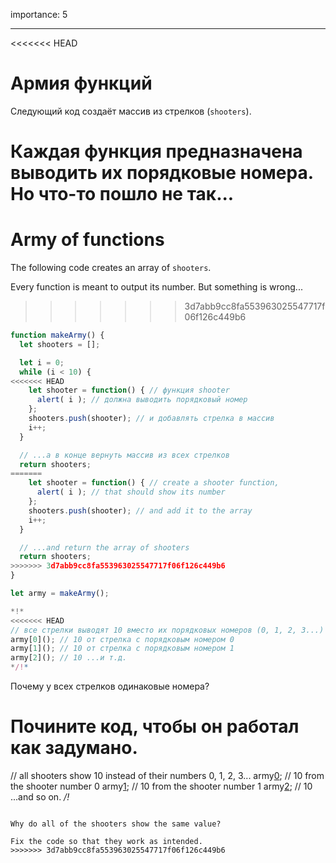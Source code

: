 importance: 5

---

<<<<<<< HEAD
# Армия функций

Следующий код создаёт массив из стрелков (`shooters`).

Каждая функция предназначена выводить их порядковые номера. Но что-то пошло не так...
=======
# Army of functions

The following code creates an array of `shooters`.

Every function is meant to output its number. But something is wrong...
>>>>>>> 3d7abb9cc8fa553963025547717f06f126c449b6

```js run
function makeArmy() {
  let shooters = [];

  let i = 0;
  while (i < 10) {
<<<<<<< HEAD
    let shooter = function() { // функция shooter
      alert( i ); // должна выводить порядковый номер
    };
    shooters.push(shooter); // и добавлять стрелка в массив
    i++;
  }

  // ...а в конце вернуть массив из всех стрелков
  return shooters; 
=======
    let shooter = function() { // create a shooter function,
      alert( i ); // that should show its number
    };
    shooters.push(shooter); // and add it to the array
    i++;
  }

  // ...and return the array of shooters
  return shooters;
>>>>>>> 3d7abb9cc8fa553963025547717f06f126c449b6
}

let army = makeArmy();

*!*
<<<<<<< HEAD
// все стрелки выводят 10 вместо их порядковых номеров (0, 1, 2, 3...)
army[0](); // 10 от стрелка с порядковым номером 0
army[1](); // 10 от стрелка с порядковым номером 1
army[2](); // 10 ...и т.д.
*/!*
```

Почему у всех стрелков одинаковые номера? 

Почините код, чтобы он работал как задумано.
=======
// all shooters show 10 instead of their numbers 0, 1, 2, 3...
army[0](); // 10 from the shooter number 0
army[1](); // 10 from the shooter number 1
army[2](); // 10 ...and so on.
*/!*
```

Why do all of the shooters show the same value? 

Fix the code so that they work as intended.
>>>>>>> 3d7abb9cc8fa553963025547717f06f126c449b6

